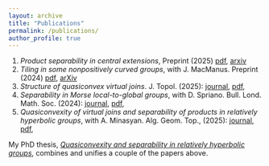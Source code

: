 ```yaml
---
layout: archive
title: "Publications"
permalink: /publications/
author_profile: true
---
```


1. <em>Product separability in central extensions</em>, Preprint (2025) [pdf](https://lawk-mineh.github.io/files/Product_separability_and_extensions.pdf), [arxiv](https://arxiv.org/)
2. <em>Tiling in some nonpositively curved groups</em>, with J. MacManus. Preprint (2024) [pdf](https://lawk-mineh.github.io//files/AH_Tiling.pdf), [arXiv](https://arxiv.org/abs/2401.09545)
3. <em>Structure of quasiconvex virtual joins</em>. J. Topol. (2025): [journal](https://londmathsoc.onlinelibrary.wiley.com/doi/full/10.1112/topo.70021), [pdf](https://lawk-mineh.github.io//files/struct_joins.pdf),
4. <em>Separability in Morse local-to-global groups</em>, with D. Spriano. Bull. Lond. Math. Soc. (2024): [journal](https://londmathsoc.onlinelibrary.wiley.com/doi/full/10.1112/blms.13121), [pdf](https://lawk-mineh.github.io//files/MLTG_sep.pdf),
5. <em>Quasiconvexity of virtual joins and separability of products in relatively hyperbolic groups</em>, with A. Minasyan. Alg. Geom. Top., (2025): [journal](https://msp.org/agt/2025/25-1/p15.xhtml), [pdf](https://lawk-mineh.github.io//files/Separability_of_quasiconvex_products_in_relatively_hyperbolic_groups.pdf),

My PhD thesis, <em>[Quasiconvexity and separability in relatively hyperbolic groups](https://lawk-mineh.github.io//files/Thesis_final.pdf)</em>, combines and unifies a couple of the papers above.
